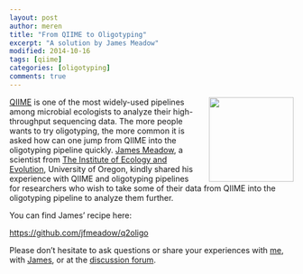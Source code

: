 ```yaml
---
layout: post
author: meren
title: "From QIIME to Oligotyping"
excerpt: "A solution by James Meadow"
modified: 2014-10-16
tags: [qiime]
categories: [oligotyping]
comments: true
---
```


<img src="{{ site.url }}/images/oligotyping/james.meadow-240x300.jpg" width="150" style="float: right; margin-left: 20px;">

[QIIME](http://qiime.org/) is one of the most widely-used pipelines among microbial ecologists to analyze their high-throughput sequencing data. The more people wants to try oligotyping, the more common it is asked how can one jump from QIIME into the oligotyping pipeline quickly. [James Meadow](http://scholar.google.com/citations?user=_OIfYf4AAAAJ), a scientist from [The Institute of Ecology and Evolution](http://ie2.uoregon.edu/), University of Oregon, kindly shared his experience with QIIME and oligotyping pipelines for researchers who wish to take some of their data from QIIME into the oligotyping pipeline to analyze them further.

You can find James’ recipe here:

[https://github.com/jfmeadow/q2oligo
](https://github.com/jfmeadow/q2oligo)

Please don’t hesitate to ask questions or share your experiences with [me](http://meren.org/research/), with [James](http://jamesmeadow.wordpress.com/), or at the [discussion forum](https://groups.google.com/forum/#!forum/oligotyping).
